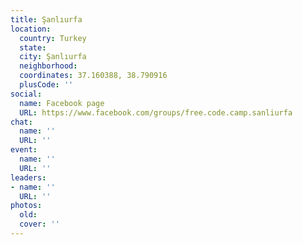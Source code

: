 ```yaml
---
title: Şanlıurfa
location:
  country: Turkey
  state: 
  city: Şanlıurfa
  neighborhood: 
  coordinates: 37.160388, 38.790916
  plusCode: ''
social:
  name: Facebook page
  URL: https://www.facebook.com/groups/free.code.camp.sanliurfa
chat:
  name: ''
  URL: ''
event:
  name: ''
  URL: ''
leaders:
- name: ''
  URL: ''
photos:
  old: 
  cover: ''
---
```

